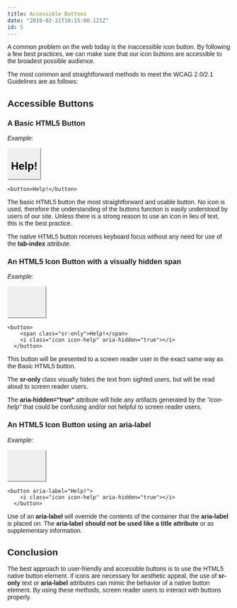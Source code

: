```yaml
---
title: Accessible Buttons
date: "2019-02-21T10:15:00.121Z"
id: 5
---
```


<style>
html, body {
	font-family: Helvetica, sans-serif;
}
main {
	padding: 1em;
}
.icon {
	display: block;
	width: 3em;
	height:2.6em;
	fill: currentColor;
}
.icon-help {
	background: url(https://jsbin-user-assets.s3.amazonaws.com/marcysutton/question.svg) no-repeat center center;
	background-size: contain;
}
button, .button {
	background-color: buttonface;
    border: 2px outset buttonface;
    box-sizing: border-box;
	display: inline-block;
	font-weight: bold;
	font-size: 24px;
	height: 3em;
	line-height: 3em;
    padding: 3px 6px 6px;
	vertical-align: middle;
	-webkit-appearance: button;
}
.sr-only { 
	border: 0;
	clip: rect(0 0 0 0);
	height: 1px;
	margin: -1px;
	overflow: hidden;
	padding: 0;
	position: absolute;
	width: 1px;
}
.language-text {
    color: white;
    background-color: #1E1E1E;
    padding: 1em;
    width: 100%;
    border-radius: 5px;
}

</style>

A common problem on the web today is the inaccessible icon button. By following a few best practices, we can make sure that our icon buttons are accessible to the broadest possible audience.

The most common and straightforward methods to meet the WCAG 2.0/2.1 Guidelines are as follows:

## Accessible Buttons

### A Basic HTML5 Button

*Example:*

<button>Help!</button>

```
<button>Help!</button>
```

The basic HTML5 button the most straightforward and usable button. No icon is used, therefore the understanding of the buttons function is easily understood by users of our site. Unless there is a strong reason to use an icon in lieu of text, this is the best practice.

The native HTML5 button receives keyboard focus without any need for use of the **tab-index** attribute.

### An HTML5 Icon Button with a visually hidden span

*Example:*
<p><button>
    <span class="sr-only">Help!</span>
    <i class="icon icon-help" aria-hidden="true"></i>
</button></p>

```
<button>
    <span class="sr-only">Help!</span>
    <i class="icon icon-help" aria-hidden="true"></i>
  </button>
```
This button will be presented to a screen reader user in the exact same way as the Basic HTML5 button.

The **sr-only** class visually hides the text from sighted users, but will be read aloud to screen reader users.

The **aria-hidden="true"** attribute will hide any artifacts generated by the *"icon-help"* that could be confusing and/or not helpful to screen reader users.  

### An HTML5 Icon Button using an aria-label

*Example:*
<p><button aria-label="Help!">
    <i class="icon icon-help" aria-hidden="true"></i>
</button></p>

```    
<button aria-label="Help!">
    <i class="icon icon-help" aria-hidden="true"></i>
  </button>
```

Use of an **aria-label** will override the contents of the container that the **aria-label** is placed on. The **aria-label should not be used like a title attribute** or as supplementary information. 

## Conclusion

The best approach to user-friendly and accessible buttons is to use the HTML5 native button element. If icons are necessary for aesthetic appeal, the use of **sr-only** text or **aria-label** attributes can mimic the behavior of a native button element. By using these methods, screen reader users to interact with buttons properly.